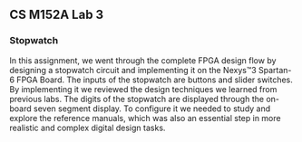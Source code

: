 ## CS M152A Lab 3
### Stopwatch

In this assignment, we went through the complete FPGA design flow by designing a stopwatch
circuit and implementing it on the Nexys™3 Spartan-6 FPGA Board. The inputs of the stopwatch
are buttons and slider switches. By implementing it we reviewed the design techniques we
learned from previous labs. The digits of the stopwatch are displayed through the on-board seven
segment display. To configure it we needed to study and explore the reference manuals, which
was also an essential step in more realistic and complex digital design tasks.
